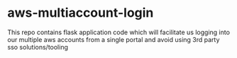 # aws-multiaccount-login
This repo contains flask application code which will facilitate us logging into our multiple aws accounts from a single portal and avoid using 3rd party sso solutions/tooling
